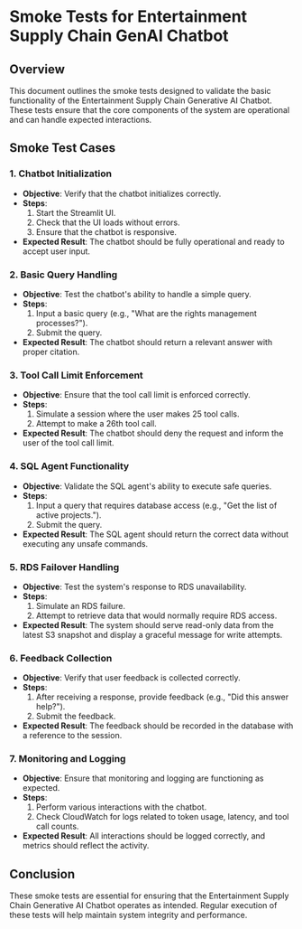 # Smoke Tests for Entertainment Supply Chain GenAI Chatbot

## Overview
This document outlines the smoke tests designed to validate the basic functionality of the Entertainment Supply Chain Generative AI Chatbot. These tests ensure that the core components of the system are operational and can handle expected interactions.

## Smoke Test Cases

### 1. Chatbot Initialization
- **Objective**: Verify that the chatbot initializes correctly.
- **Steps**:
  1. Start the Streamlit UI.
  2. Check that the UI loads without errors.
  3. Ensure that the chatbot is responsive.
- **Expected Result**: The chatbot should be fully operational and ready to accept user input.

### 2. Basic Query Handling
- **Objective**: Test the chatbot's ability to handle a simple query.
- **Steps**:
  1. Input a basic query (e.g., "What are the rights management processes?").
  2. Submit the query.
- **Expected Result**: The chatbot should return a relevant answer with proper citation.

### 3. Tool Call Limit Enforcement
- **Objective**: Ensure that the tool call limit is enforced correctly.
- **Steps**:
  1. Simulate a session where the user makes 25 tool calls.
  2. Attempt to make a 26th tool call.
- **Expected Result**: The chatbot should deny the request and inform the user of the tool call limit.

### 4. SQL Agent Functionality
- **Objective**: Validate the SQL agent's ability to execute safe queries.
- **Steps**:
  1. Input a query that requires database access (e.g., "Get the list of active projects.").
  2. Submit the query.
- **Expected Result**: The SQL agent should return the correct data without executing any unsafe commands.

### 5. RDS Failover Handling
- **Objective**: Test the system's response to RDS unavailability.
- **Steps**:
  1. Simulate an RDS failure.
  2. Attempt to retrieve data that would normally require RDS access.
- **Expected Result**: The system should serve read-only data from the latest S3 snapshot and display a graceful message for write attempts.

### 6. Feedback Collection
- **Objective**: Verify that user feedback is collected correctly.
- **Steps**:
  1. After receiving a response, provide feedback (e.g., "Did this answer help?").
  2. Submit the feedback.
- **Expected Result**: The feedback should be recorded in the database with a reference to the session.

### 7. Monitoring and Logging
- **Objective**: Ensure that monitoring and logging are functioning as expected.
- **Steps**:
  1. Perform various interactions with the chatbot.
  2. Check CloudWatch for logs related to token usage, latency, and tool call counts.
- **Expected Result**: All interactions should be logged correctly, and metrics should reflect the activity.

## Conclusion
These smoke tests are essential for ensuring that the Entertainment Supply Chain Generative AI Chatbot operates as intended. Regular execution of these tests will help maintain system integrity and performance.